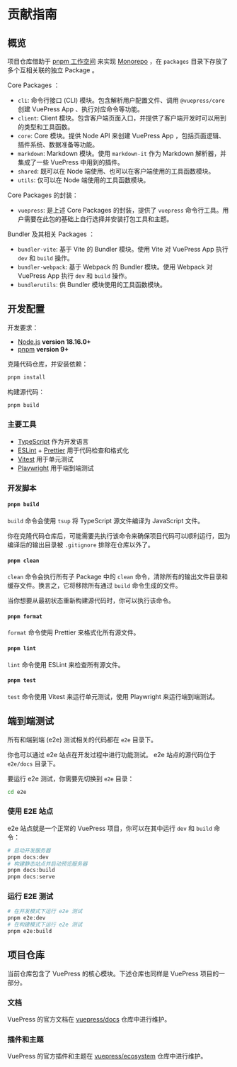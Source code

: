 # 贡献指南

## 概览

项目仓库借助于 [pnpm 工作空间](https://pnpm.io/zh/workspaces) 来实现 [Monorepo](https://en.wikipedia.org/wiki/Monorepo) ，在 `packages` 目录下存放了多个互相关联的独立 Package 。

Core Packages ：

- `cli`: 命令行接口 (CLI) 模块。包含解析用户配置文件、调用 `@vuepress/core` 创建 VuePress App 、执行对应命令等功能。
- `client`: Client 模块。包含客户端页面入口，并提供了客户端开发时可以用到的类型和工具函数。
- `core`: Core 模块。提供 Node API 来创建 VuePress App ，包括页面逻辑、插件系统、数据准备等功能。
- `markdown`: Markdown 模块。使用 `markdown-it` 作为 Markdown 解析器，并集成了一些 VuePress 中用到的插件。
- `shared`: 既可以在 Node 端使用、也可以在客户端使用的工具函数模块。
- `utils`: 仅可以在 Node 端使用的工具函数模块。

Core Packages 的封装：

- `vuepress`: 是上述 Core Packages 的封装，提供了 `vuepress` 命令行工具。用户需要在此包的基础上自行选择并安装打包工具和主题。

Bundler 及其相关 Packages ：

- `bundler-vite`: 基于 Vite 的 Bundler 模块。使用 Vite 对 VuePress App 执行 `dev` 和 `build` 操作。
- `bundler-webpack`: 基于 Webpack 的 Bundler 模块。使用 Webpack 对 VuePress App 执行 `dev` 和 `build` 操作。
- `bundlerutils`: 供 Bundler 模块使用的工具函数模块。

## 开发配置

开发要求：

- [Node.js](http://nodejs.org) **version 18.16.0+**
- [pnpm](https://pnpm.io/zh/) **version 9+**

克隆代码仓库，并安装依赖：

```bash
pnpm install
```

构建源代码：

```bash
pnpm build
```

### 主要工具

- [TypeScript](https://www.typescriptlang.org/) 作为开发语言
- [ESLint](https://eslint.org/) + [Prettier](https://prettier.io/) 用于代码检查和格式化
- [Vitest](https://vitest.dev/) 用于单元测试
- [Playwright](https://playwright.dev/) 用于端到端测试

### 开发脚本

#### `pnpm build`

`build` 命令会使用 `tsup` 将 TypeScript 源文件编译为 JavaScript 文件。

你在克隆代码仓库后，可能需要先执行该命令来确保项目代码可以顺利运行，因为编译后的输出目录被 `.gitignore` 排除在仓库以外了。

#### `pnpm clean`

`clean` 命令会执行所有子 Package 中的 `clean` 命令，清除所有的输出文件目录和缓存文件。换言之，它将移除所有通过 `build` 命令生成的文件。

当你想要从最初状态重新构建源代码时，你可以执行该命令。

#### `pnpm format`

`format` 命令使用 Prettier 来格式化所有源文件。

#### `pnpm lint`

`lint` 命令使用 ESLint 来检查所有源文件。

#### `pnpm test`

`test` 命令使用 Vitest 来运行单元测试，使用 Playwright 来运行端到端测试。

## 端到端测试

所有和端到端 (e2e) 测试相关的代码都在 `e2e` 目录下。

你也可以通过 e2e 站点在开发过程中进行功能测试。 e2e 站点的源代码位于 `e2e/docs` 目录下。

要运行 e2e 测试，你需要先切换到 `e2e` 目录：

```bash
cd e2e
```

### 使用 E2E 站点

e2e 站点就是一个正常的 VuePress 项目，你可以在其中运行 `dev` 和 `build` 命令：

```bash
# 启动开发服务器
pnpm docs:dev
# 构建静态站点并启动预览服务器
pnpm docs:build
pnpm docs:serve
```

### 运行 E2E 测试

```bash
# 在开发模式下运行 e2e 测试
pnpm e2e:dev
# 在构建模式下运行 e2e 测试
pnpm e2e:build
```

## 项目仓库

当前仓库包含了 VuePress 的核心模块。下述仓库也同样是 VuePress 项目的一部分。

### 文档

VuePress 的官方文档在 [vuepress/docs](https://github.com/vuepress/docs) 仓库中进行维护。

### 插件和主题

VuePress 的官方插件和主题在 [vuepress/ecosystem](https://github.com/vuepress/ecosystem) 仓库中进行维护。
